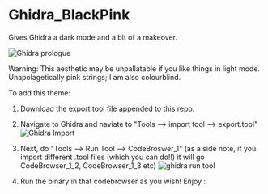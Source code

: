 # Ghidra_BlackPink
Gives Ghidra a dark mode and a bit of a makeover.


![Ghidra prologue](https://user-images.githubusercontent.com/93310752/210856021-566d370f-c376-4ee8-802d-76cf6a0aeac8.png)



Warning: This aesthetic may be unpallatable if you like things in light mode. Unapolagetically pink strings; I am also colourblind.


To add this theme:
  1. Download the export.tool file appended to this repo.
  2. Navigate to Ghidra and naviate to "Tools --> import tool --> export.tool"
  ![Ghidra Import](https://user-images.githubusercontent.com/93310752/210854676-7cc3a87b-f21f-4292-82cf-5bb803d2a0b1.png)

  3. Next, do "Tools --> Run Tool --> CodeBroswer_1" (as a side note, if you import different .tool files (which you can do!!) it will go CodeBrowser_1_2, CodeBrowser_1_3 etc)
  ![ghidra run tool](https://user-images.githubusercontent.com/93310752/210855316-489a7029-f4da-4b92-9a34-4b39f31e4378.png)
  
  4. Run the binary in that codebrowser as you wish! Enjoy :
